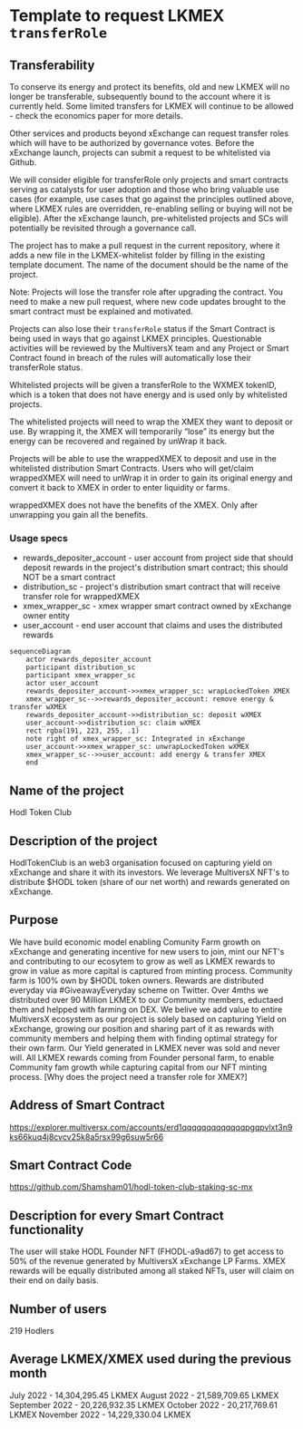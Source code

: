 # Template to request LKMEX `transferRole`

## Transferability

To conserve its energy and protect its benefits, old and new LKMEX will no longer be transferable, subsequently bound to
the account where it is currently held. Some limited transfers for LKMEX will continue to be allowed - check the 
economics paper for more details.

Other services and products beyond xExchange can request transfer roles which will have to be authorized by governance 
votes. Before the xExchange launch, projects can submit a request to be whitelisted via Github.

We will consider eligible for transferRole only projects and smart contracts serving as catalysts for user adoption and 
those who bring valuable use cases (for example, use cases that go against the principles outlined above, where LKMEX 
rules are overridden, re-enabling selling or buying will not be eligible). After the xExchange launch, 
pre-whitelisted projects and SCs will potentially be revisited through a governance call.

The project has to make a pull request in the current repository, where it adds a new file in the LKMEX-whitelist 
folder by filling in the existing template document. The name of the document should be the name of the project.

Note: Projects will lose the transfer role after upgrading the contract. You need to make a new pull request, where 
new code updates brought to the smart contract must be explained and motivated.

Projects can also lose their `transferRole` status if the Smart Contract is being used in ways that go against LKMEX 
principles. Questionable activities will be reviewed by the MultiversX team and any Project or Smart Contract found in 
breach of the rules will automatically lose their transferRole status.

Whitelisted projects will be given a transferRole to the WXMEX tokenID, which is a token that does not 
have energy and is used only by whitelisted projects. 

The whitelisted projects will need to wrap the XMEX they want to deposit or use. By wrapping it, the XMEX will 
temporarily “lose” its energy but the energy can be recovered and regained by unWrap it back.

Projects will be able to use the wrappedXMEX to deposit and use in the whitelisted distribution Smart Contracts. Users who will
get/claim wrappedXMEX will need to unWrap it in order to gain its original energy and convert it back to XMEX 
in order to enter liquidity or farms.

wrappedXMEX does not have the benefits of the XMEX. Only after unwrapping you gain all the benefits.

### Usage specs

- rewards_depositer_account - user account from project side that should deposit rewards in the project's distribution smart contract; this should NOT be a smart contract
- distribution_sc - project's distribution smart contract that will receive transfer role for wrappedXMEX
- xmex_wrapper_sc - xmex wrapper smart contract owned by xExchange owner entity
- user_account - end user account that claims and uses the distributed rewards

```mermaid
sequenceDiagram
    actor rewards_depositer_account
    participant distribution_sc
    participant xmex_wrapper_sc
    actor user_account
    rewards_depositer_account->>xmex_wrapper_sc: wrapLockedToken XMEX
    xmex_wrapper_sc-->>rewards_depositer_account: remove energy & transfer wXMEX
    rewards_depositer_account->>distribution_sc: deposit wXMEX
    user_account->>distribution_sc: claim wXMEX
    rect rgba(191, 223, 255, .1)
    note right of xmex_wrapper_sc: Integrated in xExchange
    user_account->>xmex_wrapper_sc: unwrapLockedToken wXMEX
    xmex_wrapper_sc-->>user_account: add energy & transfer XMEX
    end
```


## Name of the project
Hodl Token Club

## Description of the project
HodlTokenClub is an web3 organisation focused on capturing yield on xExchange and share it with its investors. We leverage MultiversX NFT's to distribute $HODL token (share of our net worth) and rewards generated on xExchange. 


## Purpose
We have build economic model enabling Comunity Farm growth on xExchange and generating incentive for new users to join, mint our NFT's and contributing to our ecosytem to grow as well as LKMEX rewards to grow in value as more capital is captured from minting process. Community farm is 100% own by $HODL token owners. Rewards are distributed everyday via #GiveawayEveryday scheme on Twitter. Over 4mths we distributed over 90 Million LKMEX to our Community members, eductaed them and helpped with farming on DEX. We belive we add value to entire MultiversX ecosystem as our project is solely based on capturing Yield on xExchange, growing our position and sharing part of it as rewards with community members and helping them with finding optimal strategy for their own farm. Our Yield generated in LKMEX never was sold and never will. All LKMEX rewards coming from Founder personal farm, to enable Community fam growth while capturing capital from our NFT minting process. [Why does the project need a transfer role for XMEX?]

## Address of Smart Contract
https://explorer.multiversx.com/accounts/erd1qqqqqqqqqqqqqpgqpvlxt3n9ks66kuq4j8cvcv25k8a5rsx99g6suw5r66

## Smart Contract Code
https://github.com/Shamsham01/hodl-token-club-staking-sc-mx

## Description for every Smart Contract functionality
The user will stake HODL Founder NFT (FHODL-a9ad67) to get access to 50% of the revenue generated by MultiversX xExchange LP Farms. XMEX rewards will be equally distributed among all staked NFTs, user will claim on their end on daily basis. 

## Number of users
219 Hodlers

## Average LKMEX/XMEX used during the previous month
July 2022 - 14,304,295.45 LKMEX
August 2022 - 21,589,709.65 LKMEX
September 2022 - 20,226,932.35 LKMEX
October 2022 - 20,217,769.61 LKMEX
November 2022 - 14,229,330.04 LKMEX
